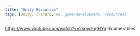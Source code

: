 ```yaml
---
title: "Unity Resources"
tags: [unity, c-sharp, c#, game-development, resources]
---
```


https://www.youtube.com/watch?v=2sqyd-qtHYg IEnumerables